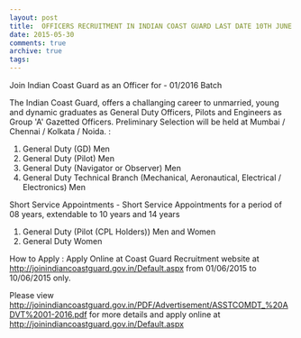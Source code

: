 ```yaml
---
layout: post
title:  OFFICERS RECRUITMENT IN INDIAN COAST GUARD LAST DATE 10TH JUNE 2015
date: 2015-05-30
comments: true
archive: true
tags: 
---
```

Join Indian Coast Guard as an Officer for - 01/2016 Batch

The Indian Coast Guard, offers a challanging career to unmarried, young
and dynamic graduates as General Duty Officers, Pilots and Engineers as
Group 'A' Gazetted Officers. Preliminary Selection will be held at
Mumbai / Chennai / Kolkata / Noida.  :

 1. General Duty (GD) Men
 2. General Duty (Pilot) Men
 3. General Duty (Navigator or Observer) Men
 4. General Duty Technical Branch (Mechanical, Aeronautical, Electrical
    / Electronics)  Men 

Short Service Appointments - Short Service Appointments for a period
of 08 years, extendable to 10 years and 14 years 

 1. General Duty (Pilot (CPL Holders)) Men and Women
 2. General Duty Women

How to Apply : Apply Online at Coast Guard Recruitment website at 
http://joinindiancoastguard.gov.in/Default.aspx from  01/06/2015 to 
10/06/2015 only.

Please view
<http://joinindiancoastguard.gov.in/PDF/Advertisement/ASSTCOMDT_%20ADVT%2001-2016.pdf> 
for more  details and apply online at
<http://joinindiancoastguard.gov.in/Default.aspx>
